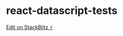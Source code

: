 # react-datascript-tests

[Edit on StackBlitz ⚡️](https://stackblitz.com/edit/react-datascript-tests)